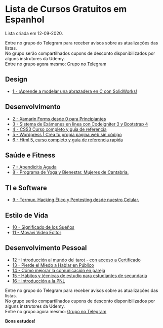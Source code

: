 # Lista de Cursos Gratuitos em Espanhol

Lista criada em 12-09-2020.

Entre no grupo do Telegram para receber avisos sobre as atualizações das listas.  
No grupo serão compartilhados cupons de desconto disponibilizados por alguns instrutores da Udemy.  
Entre no grupo agora mesmo: [Grupo no Telegram](http://bit.ly/2UvKbVX)


## Design
 - [ 1 - ¡Aprende a modelar una abrazadera en C con SolidWorks!](https://www.udemy.com/course/aprende-a-modelar-una-abrazadera-en-c-con-solidworks/?deal_code=UDEAFFBCD320&ranMID=39197&ranEAID=FYTGsFWqJEA&ranSiteID=FYTGsFWqJEA-ru3zxxTKc5sff70WsFQgzw&LSNPUBID=FYTGsFWqJEA)


## Desenvolvimento
 - [ 2 - Xamarin Forms desde 0 para Principiantes](https://www.udemy.com/course/xamarin-para-principiantes/?deal_code=UDEAFFBCD320&ranMID=39197&ranEAID=FYTGsFWqJEA&ranSiteID=FYTGsFWqJEA-ru3zxxTKc5sff70WsFQgzw&LSNPUBID=FYTGsFWqJEA)
 - [ 3 - Sistema de Exámenes en linea con Codeigniter 3 y Bootstrap 4](https://www.udemy.com/course/sistema-de-examenes-en-linea-con-codeigniter-3-y-bootstrap-4/?deal_code=UDEAFFBCD320&ranMID=39197&ranEAID=FYTGsFWqJEA&ranSiteID=FYTGsFWqJEA-ru3zxxTKc5sff70WsFQgzw&LSNPUBID=FYTGsFWqJEA)
 - [ 4 - CSS3 Curso completo y guia de referencia](https://www.udemy.com/course/css3-curso-completo-y-guia-de-referencia/?deal_code=UDEAFFBCD320&ranMID=39197&ranEAID=FYTGsFWqJEA&ranSiteID=FYTGsFWqJEA-ru3zxxTKc5sff70WsFQgzw&LSNPUBID=FYTGsFWqJEA)
 - [ 5 - Wordpress | Crea tu propia pagina web sin código](https://www.udemy.com/course/wordpress-tu-pagina-web-sin-codigo/?deal_code=UDEAFFBCD320&ranMID=39197&ranEAID=FYTGsFWqJEA&ranSiteID=FYTGsFWqJEA-ru3zxxTKc5sff70WsFQgzw&LSNPUBID=FYTGsFWqJEA)
 - [ 6 - Html 5, curso completo y guia de referencia rapida](https://www.udemy.com/course/html-5-curso-completo-y-guia-de-referencia-rapida/?deal_code=UDEAFFBCD320&ranMID=39197&ranEAID=FYTGsFWqJEA&ranSiteID=FYTGsFWqJEA-ru3zxxTKc5sff70WsFQgzw&LSNPUBID=FYTGsFWqJEA)


## Saúde e Fitness
 - [ 7 - Apendicitis Aguda](https://www.udemy.com/course/apendicitis-aguda/?deal_code=UDEAFFBCD320&ranMID=39197&ranEAID=FYTGsFWqJEA&ranSiteID=FYTGsFWqJEA-ru3zxxTKc5sff70WsFQgzw&LSNPUBID=FYTGsFWqJEA)
 - [ 8 - Programa de Yoga y Bienestar. Mujeres de Cantabria.](https://www.udemy.com/course/programa-de-yoga-y-bienestar-mujeres-rurales-de-cantabria/?deal_code=UDEAFFBCD320&ranMID=39197&ranEAID=FYTGsFWqJEA&ranSiteID=FYTGsFWqJEA-ru3zxxTKc5sff70WsFQgzw&LSNPUBID=FYTGsFWqJEA)


## TI e Software
 - [ 9 - Termux. Hacking Ético y Pentesting desde nuestro Celular.](https://www.udemy.com/course/termux-hacking-etico-y-pentesting-desde-nuestro-celular-chirou-alvaro/?deal_code=UDEAFFBCD320&ranMID=39197&ranEAID=FYTGsFWqJEA&ranSiteID=FYTGsFWqJEA-ru3zxxTKc5sff70WsFQgzw&LSNPUBID=FYTGsFWqJEA)


## Estilo de Vida
 - [ 10 - Significado de los Sueños](https://www.udemy.com/course/significado-de-los-suenos/?deal_code=UDEAFFBCD320&ranMID=39197&ranEAID=FYTGsFWqJEA&ranSiteID=FYTGsFWqJEA-ru3zxxTKc5sff70WsFQgzw&LSNPUBID=FYTGsFWqJEA)
 - [ 11 - Movavi Video Editor](https://www.udemy.com/course/movavi-ve/?deal_code=UDEAFFBCD320&ranMID=39197&ranEAID=FYTGsFWqJEA&ranSiteID=FYTGsFWqJEA-ru3zxxTKc5sff70WsFQgzw&LSNPUBID=FYTGsFWqJEA)


## Desenvolvimento Pessoal
 - [ 12 - Introducción al mundo del tarot - con acceso a Certificado](https://www.udemy.com/course/premium-aprende-a-interpretar-el-tarot-de-marsella/?deal_code=UDEAFFBCD320&ranMID=39197&ranEAID=FYTGsFWqJEA&ranSiteID=FYTGsFWqJEA-ru3zxxTKc5sff70WsFQgzw&LSNPUBID=FYTGsFWqJEA)
 - [ 13 - Pierde el Miedo a Hablar en Público](https://www.udemy.com/course/pierde-el-miedo-a-hablar-en-publico/?deal_code=UDEAFFBCD320&ranMID=39197&ranEAID=FYTGsFWqJEA&ranSiteID=FYTGsFWqJEA-ru3zxxTKc5sff70WsFQgzw&LSNPUBID=FYTGsFWqJEA)
 - [ 14 - Cómo mejorar la comunicación en pareja](https://www.udemy.com/course/como-mejorar-la-comunicacion-en-pareja/?deal_code=UDEAFFBCD320&ranMID=39197&ranEAID=FYTGsFWqJEA&ranSiteID=FYTGsFWqJEA-ru3zxxTKc5sff70WsFQgzw&LSNPUBID=FYTGsFWqJEA)
 - [ 15 - Hábitos y técnicas de estudio para estudiantes de secundaria](https://www.udemy.com/course/habitos-y-tecnicas-de-estudio-para-estudiantes-de-secundaria/?deal_code=UDEAFFBCD320&ranMID=39197&ranEAID=FYTGsFWqJEA&ranSiteID=FYTGsFWqJEA-ru3zxxTKc5sff70WsFQgzw&LSNPUBID=FYTGsFWqJEA)
 - [ 16 - Introducción a la PNL](https://www.udemy.com/course/introduccion-a-la-pnl/?deal_code=UDEAFFBCD320&ranMID=39197&ranEAID=FYTGsFWqJEA&ranSiteID=FYTGsFWqJEA-ru3zxxTKc5sff70WsFQgzw&LSNPUBID=FYTGsFWqJEA)


Entre no grupo do Telegram para receber avisos sobre as atualizações das listas.  
No grupo serão compartilhados cupons de desconto disponibilizados por alguns instrutores da Udemy.  
Entre no grupo agora mesmo: [Grupo no Telegram](http://bit.ly/2UvKbVX)


**Bons estudos!**
